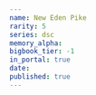 ```yaml
---
name: New Eden Pike
rarity: 5
series: dsc
memory_alpha:
bigbook_tier: -1
in_portal: true
date:
published: true
---
```



